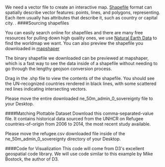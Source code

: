 We need a vector file to create an interactive map. [Shapefile](https://en.wikipedia.org/wiki/Shapefile) format can spatially describe vector features: points, lines, and polygons, representing. Each item usually has attributes that describe it, such as country or capital city.
.
####Sourcing shapefiles

You can easily search online for shapefiles and there are many free resources for pulling down high quality ones, we use [Natural Earth Data](http://www.naturalearthdata.com) to find the worldmap we want. You can also preview the shapefile you downloaded in [mapshaper](http://mapshaper.org)


The binary shapefile we downloaded can be previewed at mapshaper, which is a fast way to see the data inside of a shapefile without needing to go through the lengthy geojson conversion process.

Drag in the .shp file to view the contents of the shapefile. You should see the UN-recognized countries rendered in black lines, with some scattered red lines indicating intersecting vectors.

Please move the entire downloaded ne_50m_admin_0_sovereignty file to your Desktop.

####Matching Plottable Dataset Download this comma-separated-value file. It contains historical data sourced from the UNHCR on Refugee countries-of-origin from 2006 to 2014, the most recent study available.

Please move the refugee.csv downloaded file inside of the ne_50m_admin_0_sovereignty directory of your Desktop.

####Code for Visualization This code will come from D3's excellent geospatial code library. We will use code similar to this example by Mike Bostock, the author of D3.
